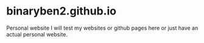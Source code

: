 # binaryben2.github.io
Personal website
I will test my websites or github pages here
or just have an actual personal website.
